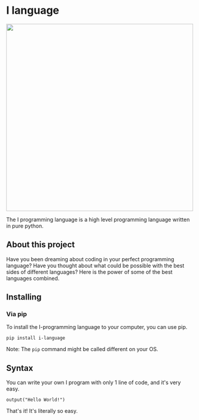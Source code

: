 # I language
<img src="https://github.com/I-Language-Development/I-language/blob/main/.github/example-syntax.png?raw=true" width="500px"/>

The I programming language is a high level programming language written in pure python. 

## About this project
Have you been dreaming about coding in your perfect programming language?
Have you thought about what could be possible with the best sides of different languages?
Here is the power of some of the best languages combined.

## Installing
### Via pip
To install the I-programming language to your computer, you can use pip.
```
pip install i-language
```
Note: The `pip` command might be called different on your OS.

## Syntax
You can write your own I program with only 1 line of code, and it's very easy.
```
output("Hello World!")
```

That's it! It's literally so easy.
